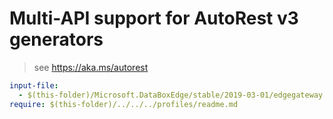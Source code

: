 # Multi-API support for AutoRest v3 generators

> see https://aka.ms/autorest

``` yaml $(enable-multi-api)
input-file:
  - $(this-folder)/Microsoft.DataBoxEdge/stable/2019-03-01/edgegateway.json
require: $(this-folder)/../../../profiles/readme.md
```
